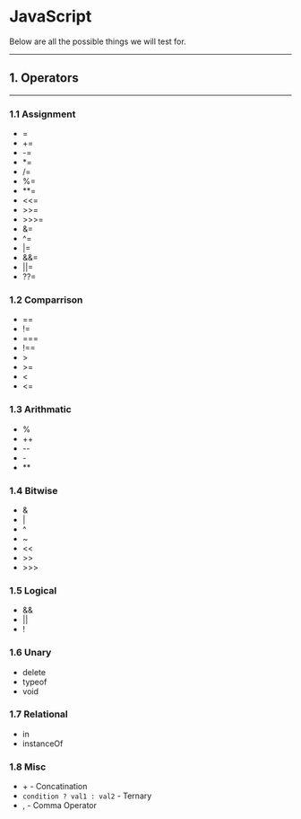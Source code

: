 # JavaScript

Below are all the possible things we will test for.

---

## 1. Operators

---

### 1.1 Assignment

- =
- +=
- -=
- *=
- /=
- %=
- **=
- <<=
- \>>=
- \>\>\>=
- &=
- ^=
- |=
- &&=
- ||=
- ??=

### 1.2 Comparrison

- ==
- !=
- ===
- !==
- \>
- \>=
- <
- <=

### 1.3 Arithmatic

- %
- \+\+
- \-\-
- \-
- **

### 1.4 Bitwise

- &
- |
- ^
- ~
- <<
- \>\>
- \>\>\>

### 1.5 Logical

- &&
- ||
- !

### 1.6 Unary

- delete
- typeof
- void

### 1.7 Relational

- in
- instanceOf

### 1.8 Misc

- \+ \- Concatination
- `condition ? val1 : val2` \- Ternary
- , \- Comma Operator

